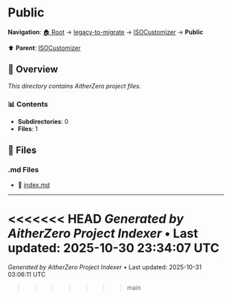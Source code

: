# Public

**Navigation**: [🏠 Root](../../../index.md) → [legacy-to-migrate](../../index.md) → [ISOCustomizer](../index.md) → **Public**

⬆️ **Parent**: [ISOCustomizer](../index.md)

## 📖 Overview

*This directory contains AitherZero project files.*

### 📊 Contents

- **Subdirectories**: 0
- **Files**: 1

## 📄 Files

### .md Files

- 📝 [index.md](./index.md)

---

<<<<<<< HEAD
*Generated by AitherZero Project Indexer* • Last updated: 2025-10-30 23:34:07 UTC
=======
*Generated by AitherZero Project Indexer* • Last updated: 2025-10-31 03:06:11 UTC
>>>>>>> main

